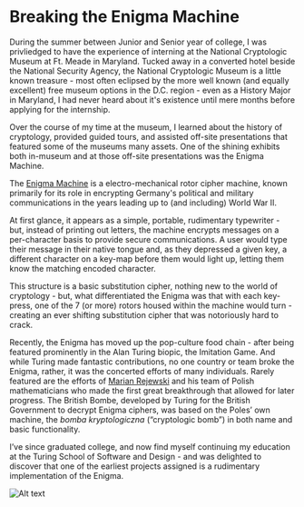 # Breaking the Enigma Machine

During the summer between Junior and Senior year of college, I was privliedged to have the experience of interning at the National Cryptologic Museum at Ft. Meade in Maryland. Tucked away in a converted hotel beside the National Security Agency, the National Cryptologic Museum is a little known treasure - most often eclipsed by the more well known (and equally excellent) free museum options in the D.C. region - even as a History Major in Maryland, I had never heard about it's existence until mere months before applying for the internship.

Over the course of my time at the museum, I learned about the history of cryptology, provided guided tours, and assisted off-site presentations that featured some of the museums many assets. One of the shining exhibits both in-museum and at those off-site presentations was the Enigma Machine.

The [Enigma Machine](https://en.wikipedia.org/wiki/Enigma_machine#Electrical_pathway) is a electro-mechanical rotor cipher machine, known primarily for its role in encrypting Germany's political and military communications in the years leading up to (and including) World War II. 

At first glance, it appears as a simple, portable, rudimentary typewriter - but, instead of printing out letters, the machine encrypts messages on a per-character basis to provide secure communications. A user would type their message in their native tongue and, as they depressed a given key, a different character on a key-map before them would light up, letting them know the matching encoded character. 

This structure is a basic substitution cipher, nothing new to the world of cryptology - but, what differentiated the Enigma was that with each key-press, one of the 7 (or more) rotors housed within the machine would turn - creating an ever shifting substitution cipher that was notoriously hard to crack.

Recently, the Enigma has moved up the pop-culture food chain - after being featured prominently in the Alan Turing biopic, the Imitation Game. And while Turing made fantastic contributions, no one country or team broke the Enigma, rather, it was the concerted efforts of many individuals. Rarely featured are the efforts of [Marian Rejewski](https://en.wikipedia.org/wiki/Cryptanalysis_of_the_Enigma#Polish_breakthrough) and his team of Polish mathematicians who made the first great breakthrough that allowed for later progress. The British Bombe, developed by Turing for the British Government to decrypt Enigma ciphers, was based on the Poles’ own machine, the _bomba kryptologiczna_ (“cryptologic bomb”) in both name and basic functionality.

I’ve since graduated college, and now find myself continuing my education at the Turing School of Software and Design - and was delighted to discover that one of the earliest projects assigned is a rudimentary implementation of the Enigma.

![Alt text](https://theromanroad.files.wordpress.com/2013/01/2009-09-25_3946.jpg)
